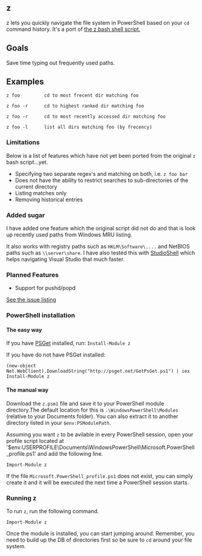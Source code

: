 ## z

z lets you quickly navigate the file system in PowerShell based on your `cd` command history. It's a port of [the z bash shell script.](README)

## Goals

Save time typing out frequently used paths.

## Examples

	z foo         cd to most frecent dir matching foo

	z foo -r      cd to highest ranked dir matching foo

	z foo -r      cd to most recently accessed dir matching foo

	z foo -l      list all dirs matching foo (by frecency)

### Limitations

Below is a list of features which have not yet been ported from the original `z` bash script...yet.

* Specifying two separate regex's and matching on both, i.e. `z foo bar`
* Does not have the ability to restrict searches to sub-directories of the current directory
* Listing matches only
* Removing historical entries

### Added sugar

I have added one feature which the original script did not do and that is look up recently used paths from Windows MRU listing.

It also works with registry paths such as `HKLM\Software\....` and NetBIOS paths such as `\\server\share`. I have also tested this with [StudioShell](https://studioshell.codeplex.com/) which helps navigating Visual Studio that much faster.

### Planned Features

* Support for pushd/popd

[See the issue listing](https://github.com/vincpa/z/issues)

### PowerShell installation

#### The easy way

If you have [PSGet](http://psget.net/) installed, run: `Install-Module z`

If you have do not have PSGet installed:

`(new-object Net.WebClient).DownloadString("http://psget.net/GetPsGet.ps1") | iex`<br/>
`Install-Module z`

#### The manual way
Download the `z.psm1` file and save it to your PowerShell module directory.The default location for this is `.\WindowsPowerShell\Modules` (relative to your Documents folder). You can also extract it to another directory listed in your `$env:PSModulePath`. 

Assuming you want `z` to be avilable in every PowerShell session, open your profile script located at '$env:USERPROFILE\Documents\WindowsPowerShell\Microsoft.PowerShell_profile.ps1' and add the following line.

`Import-Module z`

If the file `Microsoft.PowerShell_profile.ps1` does not exist, you can simply create it and it will be executed the next time a PowerShell session starts.

### Running z

To run `z`, run the following command.

	Import-Module z

Once the module is installed, you can start jumping around. Remember, you need to build up the DB of directories first so be sure to `cd` around your file system.
